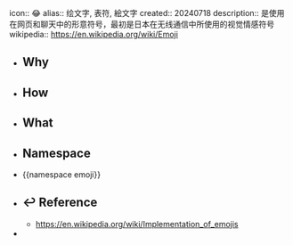icon:: 😂
alias:: 绘文字, 表符, 絵文字
created:: 20240718
description:: 是使用在网页和聊天中的形意符号，最初是日本在无线通信中所使用的视觉情感符号
wikipedia:: https://en.wikipedia.org/wiki/Emoji

- ## Why
- ## How
- ## What
 - ## Namespace
  - {{namespace emoji}}
- ## ↩ Reference
  - https://en.wikipedia.org/wiki/Implementation_of_emojis
-